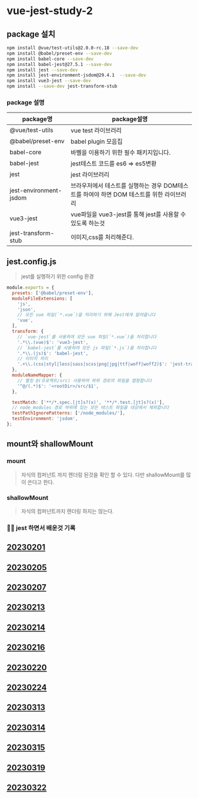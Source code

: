 # vue-jest-study-2

## package 설치

```bash
npm install @vue/test-utils@2.0.0-rc.18 --save-dev
npm install @babel/preset-env --save-dev
npm install babel-core --save-dev
npm install babel-jest@27.5.1 --save-dev
npm install jest --save-dev
npm install jest-environment-jsdom@29.4.1  --save-dev
npm install vue3-jest --save-dev
npm install --save-dev jest-transform-stub
```

### package 설명

| package명              | package설명                                                                              |
| ---------------------- | ---------------------------------------------------------------------------------------- |
| @vue/test-utils        | vue test 라이브러리                                                                      |
| @babel/preset-env      | babel plugin 모음집                                                                      |
| babel-core             | 바벨을 이용하기 위한 필수 패키지입니다.                                                  |
| babel-jest             | jest테스트 코드를 es6 => es5변환                                                         |
| jest                   | jest 라이브러리                                                                          |
| jest-environment-jsdom | 브라우저에서 테스트를 실행하는 경우 DOM테스트를 하여야 하면 DOM 테스트를 위한 라이브러리 |
| vue3-jest              | vue파일을 vue3-jest를 통해 jest를 사용할 수 있도록 하는것                                |
| jest-transform-stub    | 이미지,css를 처리해준다.                                                                 |

## jest.config.js

> jest를 실행하기 위한 config 환경

```javascript
module.exports = {
  presets: ['@babel/preset-env'],
  moduleFileExtensions: [
    'js',
    'json',
    // 모든 vue 파일(`*.vue`)을 처리하기 위해 Jest에게 알려줍니다
    'vue',
  ],
  transform: {
    // `vue-jest`를 사용하여 모든 vue 파일(`*.vue`)을 처리합니다
    '.*\\.(vue)$': 'vue3-jest',
    // `babel-jest`를 사용하여 모든 js 파일(`*.js`)을 처리합니다
    '.*\\.(js)$': 'babel-jest',
    // 이미지 처리
    '.+\\.(css|styl|less|sass|scss|png|jpg|ttf|woff|woff2)$': 'jest-transform-stub',
  },
  moduleNameMapper: {
    // 별칭 @(프로젝트/src) 사용하여 하위 경로의 파일을 맵핑합니다
    '^@/(.*)$': '<rootDir>/src/$1',
  },

  testMatch: ['**/*.spec.[jt]s?(x)', '**/*.test.[jt]s?(x)'],
  // node_modules 경로 하위에 있는 모든 테스트 파일을 대상에서 제외합니다
  testPathIgnorePatterns: ['/node_modules/'],
  testEnvironment: 'jsdom',
};
```

## mount와 shallowMount

### mount

> 자식의 컴퍼넌트 까지 렌더링 된것을 확인 할 수 있다. 다만 shallowMount를 많이 쓴다고 한다.

### shallowMount

> 자식의 컴퍼넌트까지 렌더링 하지는 않는다.

### 🙆‍♂️ jest 하면서 배운것 기록

## [20230201](https://github.com/eorjs37/vue-jest-study-2/tree/master/record/20230201)

## [20230205](https://github.com/eorjs37/vue-jest-study-2/tree/master/record/20230205)

## [20230207](https://github.com/eorjs37/vue-jest-study-2/tree/master/record/20230207)

## [20230213](https://github.com/eorjs37/vue-jest-study-2/tree/master/record/20230213)

## [20230214](https://github.com/eorjs37/vue-jest-study-2/tree/master/record/20230214)

## [20230216](https://github.com/eorjs37/vue-jest-study-2/tree/master/record/20230216)

## [20230220](https://github.com/eorjs37/vue-jest-study-2/tree/master/record/20230220)

## [20230224](https://github.com/eorjs37/vue-jest-study-2/tree/master/record/20230224)

## [20230313](https://github.com/eorjs37/vue-jest-study-2/tree/master/record/20230313)

## [20230314](https://github.com/eorjs37/vue-jest-study-2/tree/master/record/20230314)

## [20230315](https://github.com/eorjs37/vue-jest-study-2/tree/master/record/20230315)

## [20230319](https://github.com/eorjs37/vue-jest-study-2/tree/master/record/20230319)

## [20230322](https://github.com/eorjs37/vue-jest-study-2/tree/master/record/20230322)
